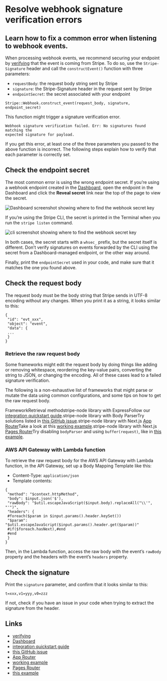 # Resolve webhook signature verification errors

## Learn how to fix a common error when listening to webhook events.

When processing webhook events, we recommend securing your endpoint by
[verifying](https://docs.stripe.com/webhooks#verify-official-libraries) that the
event is coming from Stripe. To do so, use the `Stripe-Signature` header and
call the `constructEvent()` function with three parameters:

- `requestBody`: the request body string sent by Stripe
- `signature`: the Stripe-Signature header in the request sent by Stripe
- `endpointSecret`: the secret associated with your endpoint

```
Stripe::Webhook.construct_event(request_body, signature, endpoint_secret)
```

This function might trigger a signature verification error.

```
Webhook signature verification failed. Err: No signatures found matching the
expected signature for payload.

```

If you get this error, at least one of the three parameters you passed to the
above function is incorrect. The following steps explain how to verify that each
parameter is correctly set.

## Check the endpoint secret

The most common error is using the wrong endpoint secret. If you’re using a
webhook endpoint created in the
[Dashboard](https://dashboard.stripe.com/test/webhooks), open the endpoint in
the Dashboard and click the **Reveal secret** link near the top of the page to
view the secret.

![Dashboard screenshot showing where to find the webhook secret
key](https://b.stripecdn.com/docs-statics-srv/assets/dashboard-secret.ea91fb644ee376b25daee8438bc6a33c.png)

If you’re using the Stripe CLI, the secret is printed in the Terminal when you
run the `stripe listen` command.

![cli screenshot showing where to find the webhook secret
key](https://b.stripecdn.com/docs-statics-srv/assets/cli-secret.43855dd95672a6d396ef8cf2eeb9e8fa.png)

In both cases, the secret starts with a `whsec_` prefix, but the secret itself
is different. Don’t verify signatures on events forwarded by the CLI using the
secret from a Dashboard-managed endpoint, or the other way around.

Finally, print the `endpointSecret` used in your code, and make sure that it
matches the one you found above.

## Check the request body

The request body must be the body string that Stripe sends in UTF-8 encoding
without any changes. When you print it as a string, it looks similar to this:

```
{
 "id": "evt_xxx",
 "object": "event",
 "data": {
 ...
 }
}

```

### Retrieve the raw request body

Some frameworks might edit the request body by doing things like adding or
removing whitespace, reordering the key-value pairs, converting the string to
JSON, or changing the encoding. All of these cases lead to a failed signature
verification.

The following is a non-exhaustive list of frameworks that might parse or mutate
the data using common configurations, and some tips on how to get the raw
request body.

FrameworkRetrieval methodstripe-node library with ExpressFollow our [integration
quickstart
guide](https://docs.stripe.com/webhooks/quickstart?lang=node).stripe-node
library with Body ParserTry solutions listed in [this GitHub
issue](https://github.com/stripe/stripe-node/issues/341).stripe-node library
with Next.js [App
Router](https://nextjs.org/docs/app/building-your-application/routing/route-handlers)Take
a look at this [working
example](https://github.com/stripe/stripe-node/blob/master/examples/webhook-signing/nextjs/app/api/webhooks/route.ts).stripe-node
library with Next.js [Pages
Router](https://nextjs.org/docs/pages/building-your-application/routing/api-routes)Try
disabling `bodyParser` and using `buffer(request)`, like in [this
example](https://github.com/stripe/stripe-node/blob/master/examples/webhook-signing/nextjs/pages/api/webhooks.ts).
### AWS API Gateway with Lambda function

To retrieve the raw request body for the AWS API Gateway with Lambda function,
in the API Gateway, set up a Body Mapping Template like this:

- Content-Type: `application/json`
- Template contents:

```
{
 "method": "$context.httpMethod",
 "body": $input.json('$'),
 "rawBody": "$util.escapeJavaScript($input.body).replaceAll("\\'", "'")",
 "headers": {
 #foreach($param in $input.params().header.keySet())
 "$param": "$util.escapeJavaScript($input.params().header.get($param))"
 #if($foreach.hasNext),#end
 #end
 }
}

```

Then, in the Lambda function, access the raw body with the event’s `rawBody`
property and the headers with the event’s `headers` property.

## Check the signature

Print the `signature` parameter, and confirm that it looks similar to this:

```
t=xxx,v1=yyy,v0=zzz

```

If not, check if you have an issue in your code when trying to extract the
signature from the header.

## Links

- [verifying](https://docs.stripe.com/webhooks#verify-official-libraries)
- [Dashboard](https://dashboard.stripe.com/test/webhooks)
- [integration quickstart
guide](https://docs.stripe.com/webhooks/quickstart?lang=node)
- [this GitHub issue](https://github.com/stripe/stripe-node/issues/341)
- [App
Router](https://nextjs.org/docs/app/building-your-application/routing/route-handlers)
- [working
example](https://github.com/stripe/stripe-node/blob/master/examples/webhook-signing/nextjs/app/api/webhooks/route.ts)
- [Pages
Router](https://nextjs.org/docs/pages/building-your-application/routing/api-routes)
- [this
example](https://github.com/stripe/stripe-node/blob/master/examples/webhook-signing/nextjs/pages/api/webhooks.ts)
